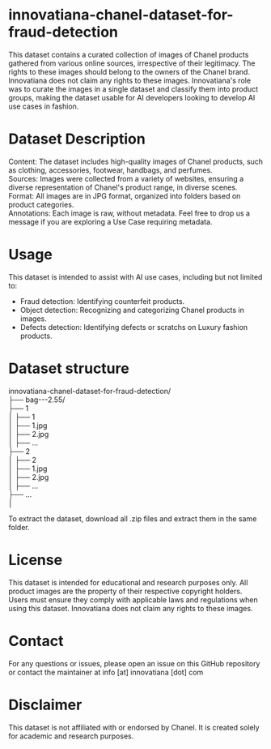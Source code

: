 # innovatiana-chanel-dataset-for-fraud-detection
This dataset contains a curated collection of images of Chanel products gathered from various online sources, irrespective of their legitimacy. The rights to these images should belong to the owners of the Chanel brand. Innovatiana does not claim any rights to these images. Innovatiana's role was to curate the images in a single dataset and classify them into product groups, making the dataset usable for AI developers looking to develop AI use cases in fashion.

# Dataset Description
Content: The dataset includes high-quality images of Chanel products, such as clothing, accessories, footwear, handbags, and perfumes.
<br>Sources: Images were collected from a variety of websites, ensuring a diverse representation of Chanel's product range, in diverse scenes.
<br>Format: All images are in JPG format, organized into folders based on product categories.
<br>Annotations: Each image is raw, without metadata. Feel free to drop us a message if you are exploring a Use Case requiring metadata.

# Usage
This dataset is intended to assist with AI use cases, including but not limited to:
- Fraud detection: Identifying counterfeit products.
- Object detection: Recognizing and categorizing Chanel products in images.
- Defects detection: Identifying defects or scratchs on Luxury fashion products.

# Dataset structure
innovatiana-chanel-dataset-for-fraud-detection/
<br>├── bag---2.55/
<br>├── 1
<br>│    ├── 1
<br>│       ├── 1.jpg
<br>│         ├── 2.jpg
<br>│         ├── ...
<br>├── 2
<br>│    ├── 2
<br>│         ├── 1.jpg
<br>│         ├── 2.jpg
<br>│         ├── ...
<br>├── ...
<br>│

To extract the dataset, download all .zip files and extract them in the same folder.

# License
This dataset is intended for educational and research purposes only. All product images are the property of their respective copyright holders. Users must ensure they comply with applicable laws and regulations when using this dataset. Innovatiana does not claim any rights to these images.

# Contact
For any questions or issues, please open an issue on this GitHub repository or contact the maintainer at info [at] innovatiana [dot] com

# Disclaimer
This dataset is not affiliated with or endorsed by Chanel. It is created solely for academic and research purposes.
